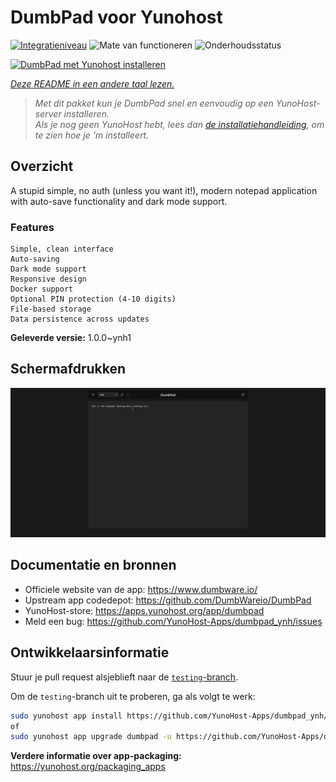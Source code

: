 <!--
NB: Deze README is automatisch gegenereerd door <https://github.com/YunoHost/apps/tree/master/tools/readme_generator>
Hij mag NIET handmatig aangepast worden.
-->

# DumbPad voor Yunohost

[![Integratieniveau](https://apps.yunohost.org/badge/integration/dumbpad)](https://ci-apps.yunohost.org/ci/apps/dumbpad/)
![Mate van functioneren](https://apps.yunohost.org/badge/state/dumbpad)
![Onderhoudsstatus](https://apps.yunohost.org/badge/maintained/dumbpad)

[![DumbPad met Yunohost installeren](https://install-app.yunohost.org/install-with-yunohost.svg)](https://install-app.yunohost.org/?app=dumbpad)

*[Deze README in een andere taal lezen.](./ALL_README.md)*

> *Met dit pakket kun je DumbPad snel en eenvoudig op een YunoHost-server installeren.*  
> *Als je nog geen YunoHost hebt, lees dan [de installatiehandleiding](https://yunohost.org/install), om te zien hoe je 'm installeert.*

## Overzicht

A stupid simple, no auth (unless you want it!), modern notepad application with auto-save functionality and dark mode support.

### Features

    Simple, clean interface
    Auto-saving
    Dark mode support
    Responsive design
    Docker support
    Optional PIN protection (4-10 digits)
    File-based storage
    Data persistence across updates


**Geleverde versie:** 1.0.0~ynh1

## Schermafdrukken

![Schermafdrukken van DumbPad](./doc/screenshots/screenshot.png)

## Documentatie en bronnen

- Officiele website van de app: <https://www.dumbware.io/>
- Upstream app codedepot: <https://github.com/DumbWareio/DumbPad>
- YunoHost-store: <https://apps.yunohost.org/app/dumbpad>
- Meld een bug: <https://github.com/YunoHost-Apps/dumbpad_ynh/issues>

## Ontwikkelaarsinformatie

Stuur je pull request alsjeblieft naar de [`testing`-branch](https://github.com/YunoHost-Apps/dumbpad_ynh/tree/testing).

Om de `testing`-branch uit te proberen, ga als volgt te werk:

```bash
sudo yunohost app install https://github.com/YunoHost-Apps/dumbpad_ynh/tree/testing --debug
of
sudo yunohost app upgrade dumbpad -u https://github.com/YunoHost-Apps/dumbpad_ynh/tree/testing --debug
```

**Verdere informatie over app-packaging:** <https://yunohost.org/packaging_apps>
